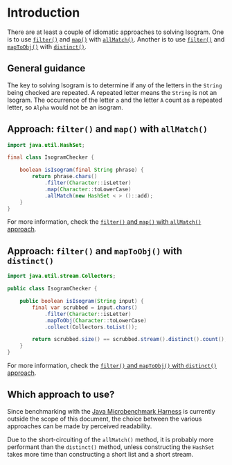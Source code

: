 # Introduction

There are at least a couple of idiomatic approaches to solving Isogram.
One is to use [`filter()`][filter] and [`map()`][map] with [`allMatch()`][allMatch].
Another is to use [`filter()`][filter] and [`mapToObj()`][maptoobj] with [`distinct()`][distinct].

## General guidance

The key to solving Isogram is to determine if any of the letters in the `String` being checked are repeated.
A repeated letter means the `String` is not an Isogram.
The occurrence of the letter `a` and the letter `A` count as a repeated letter, so `Alpha` would not be an isogram.

## Approach: `filter()` and `map()` with `allMatch()`

```java
import java.util.HashSet;

final class IsogramChecker {

    boolean isIsogram(final String phrase) {
        return phrase.chars()
            .filter(Character::isLetter)
            .map(Character::toLowerCase)
            .allMatch(new HashSet < > ()::add);
    }
}
```

For more information, check the [`filter()` and `map()` with `allMatch()` approach][approach-filter-map-allmatch].

## Approach: `filter()` and `mapToObj()` with `distinct()`


```java
import java.util.stream.Collectors;

public class IsogramChecker {

    public boolean isIsogram(String input) {
        final var scrubbed = input.chars()
            .filter(Character::isLetter)
            .mapToObj(Character::toLowerCase)
            .collect(Collectors.toList());

        return scrubbed.size() == scrubbed.stream().distinct().count();
    }
}
```

For more information, check the [`filter()` and `mapToObj()` with `distinct()` approach][approach-filter-maptoobj-distinct].

## Which approach to use?

Since benchmarking with the [Java Microbenchmark Harness][jmh] is currently outside the scope of this document,
the choice between the various approaches can be made by perceived readability.

Due to the short-circuiting of the `allMatch()` method, it is probably more performant than the `distinct()` method,
unless constructing the `HashSet` takes more time than constructing a short list and a short stream.

[chars]: https://docs.oracle.com/en/java/javase/11/docs/api/java.base/java/lang/String.html#chars()
[intstream]: https://docs.oracle.com/javase/8/docs/api/java/util/stream/IntStream.html
[filter]: https://docs.oracle.com/javase/8/docs/api/java/util/stream/IntStream.html#filter-java.util.function.IntPredicate-
[map]: https://docs.oracle.com/javase/8/docs/api/java/util/stream/IntStream.html#map-java.util.function.IntUnaryOperator-
[allmatch]: https://docs.oracle.com/javase/8/docs/api/java/util/stream/IntStream.html#allMatch-java.util.function.IntPredicate-
[tolowercase-codepoint]: https://docs.oracle.com/javase/8/docs/api/java/lang/Character.html#toLowerCase-int-
[tolowercase-char]: https://docs.oracle.com/javase/8/docs/api/java/lang/Character.html#toLowerCase-char-
[distinct]: https://docs.oracle.com/javase/8/docs/api/java/util/stream/IntStream.html#distinct--
[count]: https://docs.oracle.com/javase/8/docs/api/java/util/stream/IntStream.html#count--
[maptoobj]: https://docs.oracle.com/javase/8/docs/api/java/util/stream/IntStream.html#mapToObj-java.util.function.IntFunction-
[char]: https://docs.oracle.com/javase/8/docs/api/java/lang/Character.html
[boxed]: https://docs.oracle.com/javase/8/docs/api/java/util/stream/IntStream.html#boxed--
[collect]: https://docs.oracle.com/javase/8/docs/api/java/util/stream/Stream.html#collect-java.util.stream.Collector-
[size]: https://docs.oracle.com/javase/8/docs/api/java/util/List.html#size--
[approach-filter-map-allmatch]: https://exercism.org/tracks/java/exercises/isogram/approaches/filter-map-allmatch
[approach-filter-maptoobj-distinct]: https://exercism.org/tracks/java/exercises/isogram/approaches/filter-maptoobj-distinct
[jmh]: https://github.com/openjdk/jmh
[final]: https://en.wikibooks.org/wiki/Java_Programming/Keywords/final
[short-circuiting]: https://www.geeksforgeeks.org/short-circuit-logical-operators-in-java-with-examples/
[hashset]: https://docs.oracle.com/en/java/javase/12/docs/api/java.base/java/util/HashSet.html
[list]: https://docs.oracle.com/javase/8/docs/api/java/util/List.html
